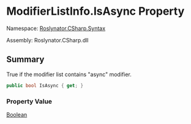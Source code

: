 # ModifierListInfo\.IsAsync Property

Namespace: [Roslynator.CSharp.Syntax](../../README.md)

Assembly: Roslynator\.CSharp\.dll

## Summary

True if the modifier list contains "async" modifier\.

```csharp
public bool IsAsync { get; }
```

### Property Value

[Boolean](https://docs.microsoft.com/en-us/dotnet/api/system.boolean)


